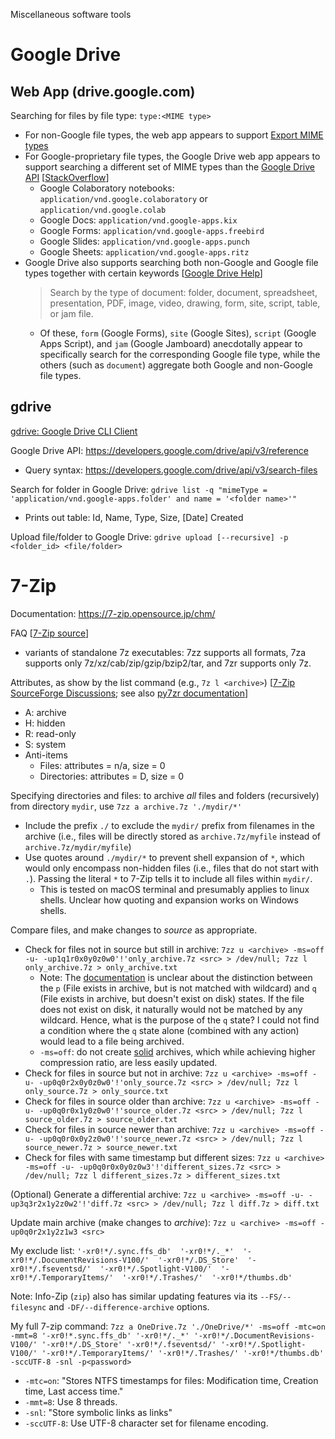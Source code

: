Miscellaneous software tools

# Google Drive

## Web App (drive.google.com)

Searching for files by file type: `type:<MIME type>`
- For non-Google file types, the web app appears to support [Export MIME types](https://developers.google.com/drive/api/guides/ref-export-formats)
- For Google-proprietary file types, the Google Drive web app appears to support searching a different set of MIME types than the [Google Drive API](https://developers.google.com/drive/api/guides/mime-types) [[StackOverflow](https://webapps.stackexchange.com/questions/160544/how-to-find-google-proprietary-files-docs-slides-sheets-drawings-etc)]
  - Google Colaboratory notebooks: `application/vnd.google.colaboratory` or `application/vnd.google.colab`
  - Google Docs: `application/vnd.google-apps.kix`
  - Google Forms: `application/vnd.google-apps.freebird`
  - Google Slides: `application/vnd.google-apps.punch`
  - Google Sheets: `application/vnd.google-apps.ritz`
- Google Drive also supports searching both non-Google and Google file types together with certain keywords [[Google Drive Help](https://support.google.com/drive/answer/2375114)]
  > Search by the type of document: folder, document, spreadsheet, presentation, PDF, image, video, drawing, form, site, script, table, or jam file.
  - Of these, `form` (Google Forms), `site` (Google Sites), `script` (Google Apps Script), and `jam` (Google Jamboard) anecdotally appear to specifically search for the corresponding Google file type, while the others (such as `document`) aggregate both Google and non-Google file types.

## gdrive

[gdrive: Google Drive CLI Client](https://github.com/gdrive-org/gdrive)

Google Drive API: https://developers.google.com/drive/api/v3/reference
- Query syntax: https://developers.google.com/drive/api/v3/search-files

Search for folder in Google Drive: `gdrive list -q "mimeType = 'application/vnd.google-apps.folder' and name = '<folder name>'"`
- Prints out table: Id, Name, Type, Size, [Date] Created

Upload file/folder to Google Drive: `gdrive upload [--recursive] -p <folder_id> <file/folder>`

# 7-Zip

Documentation: https://7-zip.opensource.jp/chm/

FAQ [[7-Zip source](https://sourceforge.net/projects/sevenzip/files/7-Zip/23.01/7z2301-src.tar.xz/download)]
- variants of standalone 7z executables: 7zz supports all formats, 7za supports only 7z/xz/cab/zip/gzip/bzip2/tar, and 7zr supports only 7z.

Attributes, as show by the list command (e.g., `7z l <archive>`) [[7-Zip SourceForge Discussions](https://sourceforge.net/p/sevenzip/discussion/45797/thread/007e2626/); see also [py7zr documentation](https://py7zr.readthedocs.io/en/latest/archive_format.html#attribute)]
- A: archive
- H: hidden
- R: read-only
- S: system
- Anti-items
  - Files: attributes = n/a, size = 0
  - Directories: attributes = D, size = 0

Specifying directories and files: to archive *all* files and folders (recursively) from directory `mydir`, use `7zz a archive.7z './mydir/*'`
- Include the prefix `./` to exclude the `mydir/` prefix from filenames in the archive (i.e., files will be directly stored as `archive.7z/myfile` instead of `archive.7z/mydir/myfile`)
- Use quotes around `./mydir/*` to prevent shell expansion of `*`, which would only encompass non-hidden files (i.e., files that do not start with `.`). Passing the literal `*` to 7-Zip tells it to include all files within `mydir/`.
  - This is tested on macOS terminal and presumably applies to linux shells. Unclear how quoting and expansion works on Windows shells.

Compare files, and make changes to *source* as appropriate.
- Check for files not in source but still in archive: `7zz u <archive> -ms=off -u- -up1q1r0x0y0z0w0'!'only_archive.7z <src> > /dev/null; 7zz l only_archive.7z > only_archive.txt`
  - Note: The [documentation](https://7-zip.opensource.jp/chm/cmdline/switches/update.htm) is unclear about the distinction between the `p` (File exists in archive, but is not matched with wildcard) and `q` (File exists in archive, but doesn't exist on disk) states. If the file does not exist on disk, it naturally would not be matched by any wildcard. Hence, what is the purpose of the `q` state? I could not find a condition where the `q` state alone (combined with any action) would lead to a file being archived.
  - `-ms=off`: do not create [solid](https://7-zip.opensource.jp/chm4/cmdline/switches/method.htm#Solid) archives, which while achieving higher compression ratio, are less easily updated.
- Check for files in source but not in archive: `7zz u <archive> -ms=off -u- -up0q0r2x0y0z0w0'!'only_source.7z <src> > /dev/null; 7zz l only_source.7z > only_source.txt`
- Check for files in source older than archive: `7zz u <archive> -ms=off -u- -up0q0r0x1y0z0w0'!'source_older.7z <src> > /dev/null; 7zz l source_older.7z > source_older.txt`
- Check for files in source newer than archive: `7zz u <archive> -ms=off -u- -up0q0r0x0y2z0w0'!'source_newer.7z <src> > /dev/null; 7zz l source_newer.7z > source_newer.txt`
- Check for files with same timestamp but different sizes: `7zz u <archive> -ms=off -u- -up0q0r0x0y0z0w3'!'different_sizes.7z <src> > /dev/null; 7zz l different_sizes.7z > different_sizes.txt`

(Optional) Generate a differential archive: `7zz u <archive> -ms=off -u- -up3q3r2x1y2z0w2'!'diff.7z <src> > /dev/null; 7zz l diff.7z > diff.txt`

Update main archive (make changes to *archive*): `7zz u <archive> -ms=off -up0q0r2x1y2z1w3 <src>`

My exclude list: `'-xr0!*/.sync.ffs_db'  '-xr0!*/._*'  '-xr0!*/.DocumentRevisions-V100/'  '-xr0!*/.DS_Store'  '-xr0!*/.fseventsd/'  '-xr0!*/.Spotlight-V100/'  '-xr0!*/.TemporaryItems/'  '-xr0!*/.Trashes/'  '-xr0!*/thumbs.db'`

Note: Info-Zip (`zip`) also has similar updating features via its `--FS/--filesync` and `-DF/--difference-archive` options.

My full 7-zip command: `7zz a OneDrive.7z './OneDrive/*' -ms=off -mtc=on -mmt=8 '-xr0!*.sync.ffs_db' '-xr0!*/._*' '-xr0!*/.DocumentRevisions-V100/' '-xr0!*/.DS_Store' '-xr0!*/.fseventsd/' '-xr0!*/.Spotlight-V100/' '-xr0!*/.TemporaryItems/' '-xr0!*/.Trashes/' '-xr0!*/thumbs.db' -sccUTF-8 -snl -p<password>`
- `-mtc=on`: "Stores NTFS timestamps for files: Modification time, Creation time, Last access time."
- `-mmt=8`: Use 8 threads.
- `-snl`: "Store symbolic links as links"
- `-sccUTF-8`: Use UTF-8 character set for filename encoding.
